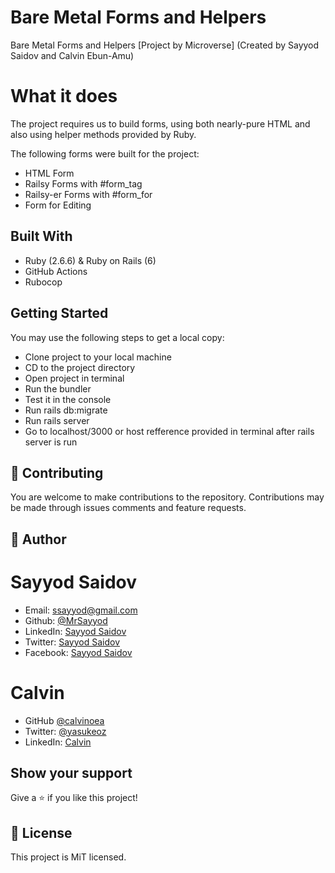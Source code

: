 # Bare Metal Forms and Helpers
Bare Metal Forms and Helpers [Project by Microverse] (Created by Sayyod Saidov and Calvin Ebun-Amu)


# What it does

The project requires us to build forms, using both nearly-pure HTML and also using helper methods provided by Ruby.  

The following forms were built for the project:

- HTML Form
- Railsy Forms with #form_tag
- Railsy-er Forms with #form_for
- Form for Editing


## Built With

- Ruby (2.6.6) & Ruby on Rails (6)
- GitHub Actions
- Rubocop


## Getting Started
You may use the following steps to get a local copy:

- Clone project to your local machine
- CD to the project directory
- Open project in terminal
- Run the bundler
- Test it in the console
- Run rails db:migrate
- Run rails server
- Go to localhost/3000 or host refference provided in terminal after rails server is run


## 🤝 Contributing
You are welcome to make contributions to the repository. Contributions may be made through issues comments and feature requests.

## 👤 Author

# Sayyod Saidov

- Email: ssayyod@gmail.com
- Github: [@MrSayyod](https://github.com/MrSayyod) 
- LinkedIn:  [Sayyod Saidov](https://www.linkedin.com/in/sayyod-saidov-507b0818b)
- Twitter: [Sayyod Saidov](https://twitter.com/sayyodsaidov)
- Facebook: [Sayyod Saidov](https://www.facebook.com/sayyod)

# Calvin
- GitHub [@calvinoea](https://github.com/calvinoea/)
- Twitter: [@yasukeoz](https://twitter.com/yasukeoz)
- LinkedIn: [Calvin](https://www.linkedin.com/in/calvin-ebun-amu-9b200017a/)

## Show your support
Give a ⭐️ if you like this project!

## 📝 License
This project is MiT licensed.
